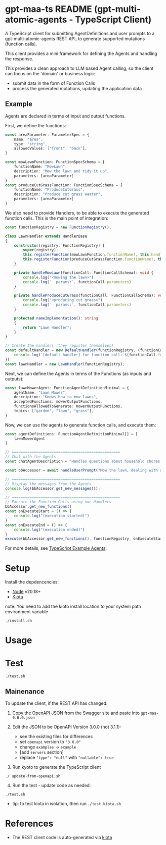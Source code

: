 # gpt-maa-ts README (gpt-multi-atomic-agents - TypeScript Client)

A TypeScript client for submitting AgentDefinitions and user prompts to a gpt-multi-atomic-agents REST API, to generate supported mutations (function calls).

This client provides a mini framework for defining the Agents and handling the response.

This provides a clean approach to LLM based Agent calling, so the client can focus on the 'domain' or business logic:

- submit data in the form of Function Calls
- process the generated mutations, updating the application data

## Example

Agents are declared in terms of input and output functions.

First, we define the functions:

```TypeScript
const areaParameter: ParameterSpec = {
    name: "area",
    type: "string",
    allowedValues: ["front", "back"],
}

const mowLawnFunction: FunctionSpecSchema = {
    functionName: "MowLawn",
    description: "Mow the lawn and tidy it up",
    parameters: [areaParameter]
}
const produceCutGrassFunction: FunctionSpecSchema = {
    functionName: "ProduceCutGrass",
    description: "Produce cut grass waster",
    parameters: [areaParameter]
}
```

We also need to provide Handlers, to be able to execute the generated function calls. This is the main point of integration:

```TypeScript
const functionRegistry = new FunctionRegistry();

class LawnHandler extends HandlerBase
{
    constructor(registry: FunctionRegistry) {
        super(registry);
        this.registerFunction(mowLawnFunction.functionName!, this.handleMowLawn)
        this.registerFunction(produceCutGrassFunction.functionName!, this.handleProduceCutGrass)
    }

    private handleMowLawn(functionCall: FunctionCallSchema): void {
        console.log("<mowing the lawn>")
        console.log(`  params:`, functionCall.parameters)
    }

    private handleProduceCutGrass(functionCall: FunctionCallSchema): void {
        console.log("<producing cut grass>")
        console.log(`  params:`, functionCall.parameters)
    }

    protected nameImplementation(): string
    {
        return "Lawn Handler";
    }
}

// Create the handlers (they register themselves)
const defaultHandler = new DefaultHandler(functionRegistry, (functionCall: FunctionCallSchema) => {
    console.log(`[default handler] for function call: ${functionCall.functionName}(${functionCall.parameters!.additionalData})`)
})
const lawnHandler = new LawnHandler(functionRegistry);
```

Next, we can define the Agents in terms of the Functions (as inputs and outputs):

```TypeScript
const lawnMowerAgent: FunctionAgentDefinitionMinimal = {
    agentName: "Lawn Mower",
    description: "Knows how to mow lawns",
    acceptedFunctions: mowerOutputFunctions,
    functionsAllowedToGenerate: mowerOutputFunctions,
    topics: ["garden", "lawn", "grass"],
}
```

Now, we can use the agents to generate function calls, and execute them:

```TypeScript
const agentDefinitions: FunctionAgentDefinitionMinimal[] = [
    lawnMowerAgent
]

// =================================================
// Chat with the Agents
const chatAgentDescription = "Handles questions about household chores such as garden, garden furniture and waste maintenance.";

const bbAccessor = await handleUserPrompt("Mow the lawn, dealing with any lawn furniture and waste. After mowing make sure waste is disposed of.", agentDefinitions, chatAgentDescription)

// =================================================
// Display the messages from the Agents
console.log(bbAccessor.get_new_messages());

// =================================================
// Execute the Function Calls using our Handlers
bbAccessor.get_new_functions()
const onExecuteStart = () => {
    console.log("(execution started)")
}
const onExecuteEnd = () => {
    console.log("(execution ended)")
}
execute(bbAccessor.get_new_functions(), functionRegistry, onExecuteStart, onExecuteEnd);
```

For more details, see [TypeScript Example Agents](https://github.com/mrseanryan/gpt-multi-atomic-agents/tree/master/clients/gpt-maa-ts/src/test_gpt_maa_client.ts).

# Setup

Install the depdencencies:

- [Node](https://nodejs.org/en/download/package-manager) v20.18+
- [Kiota](https://learn.microsoft.com/en-us/openapi/kiota/install?tabs=bash)

note: You need to add the kioto install location to your system path environment variable

```
./install.sh
```

# Usage

# Test

```
./test.sh
```

## Mainenance

To update the client, if the REST API has changed:

1. Copy the OpenAPI JSON from the Swagger site and paste into `gpt-maa-0.6.0.json`
2. Edit the JSON to be OpenAPI Version 3.0.0 (not 3.1.1):
    - see the existing files for differences
    - set `openapi` version to `"3.0.0"`
    - change `examples` -> `example`
    - [add `servers` section]
    - replace `"type": "null"` with `"nullable": true`

3. Run kyoto to generate the TypeScript client
```
./ update-from-openapi.sh
```
4. Run the test - update code as needed:

```
./test.sh
```

- tip: to test kiota in isolation, then run `./test.kiota.sh`

# References

- The REST client code is auto-generated via [kiota](https://learn.microsoft.com/en-us/openapi/kiota/quickstarts/typescript)
